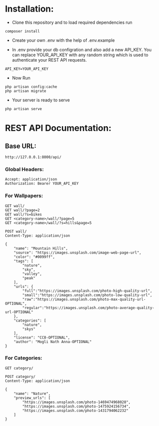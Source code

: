 # Installation:

- Clone this repository and to load required dependencies run

```
composer install
```

- Create your own .env with the help of .env.example

- In .env provide your db configration and also add a new API_KEY. You can replace YOUR_API_KEY with any random string which is used to authenticate your REST API requests.

```
API_KEY=YOUR_API_KEY
```

- Now Run
```
php artisan config:cache
php artisan migrate
```

- Your server is ready to serve
```
php artisan serve
```

# REST API Documentation:

## Base URL:
```
http://127.0.0.1:8000/api/
```
### Global Headers:

```
Accept: application/json
Authorization: Bearer YOUR_API_KEY
```

### For Wallpapers:
```
GET wall/
GET wall/?page=2
GET wall/?s=bikes
GET <category-name>/wall/?page=5
GET <category-name>/wall/?s=hills&page=5

POST wall/
Content-Type: application/json

{
    "name": "Mountain Hills",
    "source": "https://images.unsplash.com/image-web-page-url",
    "color": "#0099ff",
    "tags": [
        "nature",
        "sky",
        "valley",
        "peak"
    ],
    "urls": {
        "full":"https://images.unsplash.com/photo-high-quality-url",
        "small":"https://images.unsplash.com/photo-low-quality-url",
        "raw":"https://images.unsplash.com/photo-max-quality-url-OPTIONAL",
        "regular":"https://images.unsplash.com/photo-average-quality-url-OPTIONAL"
    },
    "categories": [
        "nature",
        "skys"
    ],
    "license": "CC0-OPTIONAL",
    "author": "Mogli Nath Anna-OPTIONAL"
}

```

### For Categories:
```
GET category/

POST category/
Content-Type: application/json

{
    "name": "Nature",
    "preview_urls": [
        "https://images.unsplash.com/photo-1469474968028",
        "https://images.unsplash.com/photo-1475924156734",
        "https://images.unsplash.com/photo-1431794062232"
    ]
}
```

